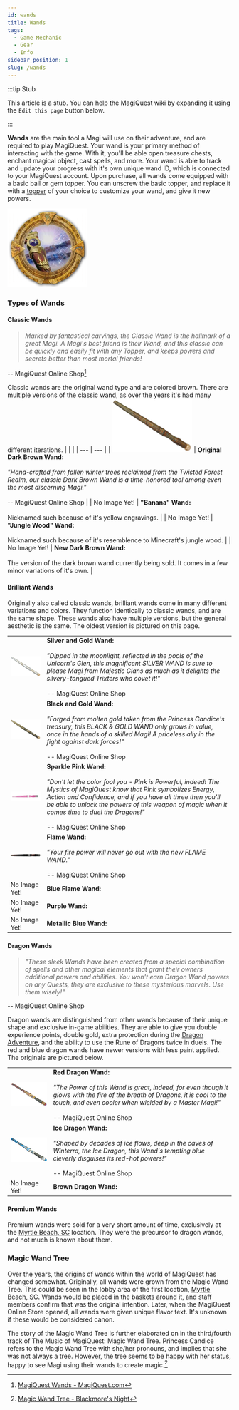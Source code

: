 ```yaml
---
id: wands
title: Wands
tags:
  - Game Mechanic
  - Gear
  - Info
sidebar_position: 1
slug: /wands
---
```


:::tip Stub

This article is a stub. You can help the MagiQuest wiki by expanding it using the `Edit this page` button below.

:::

**Wands** are the main tool a Magi will use on their adventure, and are required to play MagiQuest. Your wand is your primary method of interacting with the game. With it, you'll be able open treasure chests, enchant magical object, cast spells, and more. Your wand is able to track and update your progress with it's own unique wand ID, which is connected to your MagiQuest account. Upon purchase, all wands come equipped with a basic ball or gem topper. You can unscrew the basic topper, and replace it with a [topper](docs\Info_About_MagiQuest\Game_Mechanics\Toppers.md) of your choice to customize your wand, and give it new powers.

<img src="\img\docs\one-time\Info_About_MagiQuest\Game_Mechanics\Wands\Wandsportal.webp" alt="A Red Dragon wand inside a portal" width="180" hight="176" title="A Red Dragon wand inside a portal"></img>

### Types of Wands

#### Classic Wands

  > *Marked by fantastical carvings, the Classic Wand is the hallmark of a great Magi. A Magi's best friend is their Wand, and this classic can be quickly and easily fit with any Topper, and keeps powers and secrets better than most mortal friends!*
   
   -- MagiQuest Online Shop[^1]

Classic wands are the original wand type and are colored brown. There are multiple versions of the classic wand, as over the years it's had many different iterations.
|  |  |
| --- | --- |
| <img src="\img\docs\one-time\Info_About_MagiQuest\Game_Mechanics\Wands\Dark_Brown_Wand.webp" alt="Dark Brown Wand" width="180" hight="120" title="Dark Brown Wand"></img> | **Original Dark Brown Wand:** <br></br>*"Hand-crafted from fallen winter trees reclaimed from the Twisted Forest Realm, our classic Dark Brown Wand is a time-honored tool among even the most discerning Magi."* <br></br> -- MagiQuest Online Shop |
| No Image Yet! | **"Banana" Wand:** <br></br>Nicknamed such because of it's yellow engravings. |
| No Image Yet! | **"Jungle Wood" Wand:** <br></br>Nicknamed such because of it's resemblence to Minecraft's jungle wood. |
| No Image Yet! | **New Dark Brown Wand:** <br></br>The version of the dark brown wand currently being sold. It comes in a few minor variations of it's own. |

#### Brilliant Wands

Originally also called classic wands, brilliant wands come in many different variations and colors. They function identically to classic wands, and are the same shape. These wands also have multiple versions, but the general aesthetic is the same. The oldest version is pictured on this page. 

|  |  |
| --- | --- |
| <img src="\img\docs\one-time\Info_About_MagiQuest\Game_Mechanics\Wands\Silver_Gold_Wand.webp" alt="Silver and Gold Wand" width="180" hight="120" title="Silver and Gold Wand"></img> | **Silver and Gold Wand:** <br></br>*"Dipped in the moonlight, reflected in the pools of the Unicorn's Glen, this magnificent SILVER WAND is sure to please Magi from Majestic Clans as much as it delights the silvery-tongued Trixters who covet it!"* <br></br> -- MagiQuest Online Shop |
| <img src="\img\docs\one-time\Info_About_MagiQuest\Game_Mechanics\Wands\Black_Gold_Wand.webp" alt="Black and Gold Wand" width="180" hight="120" title="Black and Gold Wand"></img> | **Black and Gold Wand:** <br></br>*"Forged from molten gold taken from the Princess Candice's treasury, this BLACK & GOLD WAND only grows in value, once in the hands of a skilled Magi! A priceless ally in the fight against dark forces!"* <br></br> -- MagiQuest Online Shop |
| <img src="\img\docs\one-time\Info_About_MagiQuest\Game_Mechanics\Wands\Sparkle_Pink_Wand.webp" alt="Sparkle Pink Wand" width="180" hight="120" title="Sparkle Pink Wand"></img> | **Sparkle Pink Wand:** <br></br>*"Don't let the color fool you - Pink is Powerful, indeed! The Mystics of MagiQuest know that Pink symbolizes Energy, Action and Confidence, and if you have all three then you'll be able to unlock the powers of this weapon of magic when it comes time to duel the Dragons!"* <br></br> -- MagiQuest Online Shop |
| <img src="\img\docs\one-time\Info_About_MagiQuest\Game_Mechanics\Wands\Flame_Wand.webp" alt="Flame Wand" width="180" hight="120" title="Flame Wand"></img> | **Flame Wand:** <br></br>*"Your fire power will never go out with the new FLAME WAND."* <br></br> -- MagiQuest Online Shop |
| No Image Yet! | **Blue Flame Wand:** |
| No Image Yet! | **Purple Wand:** |
| No Image Yet! | **Metallic Blue Wand:** |

#### Dragon Wands

  > *"These sleek Wands have been created from a special combination of spells and other magical elements that grant their owners additional powers and abilities. You won't earn Dragon Wand powers on any Quests, they are exclusive to these mysterious marvels. Use them wisely!"*
  
  -- MagiQuest Online Shop

Dragon wands are distinguished from other wands because of their unique shape and exclusive in-game abilities. They are able to give you double experience points, double gold, extra protection during the [Dragon Adventure](docs\Adventures\Adventures_in_MagiQuest_Legacy\Dragon_Adventure.md), and the ability to use the Rune of Dragons twice in duels. The red and blue dragon wands have newer versions with less paint applied. The originals are pictured below.

|  |  |
| --- | --- |
| <img src="\img\docs\one-time\Info_About_MagiQuest\Game_Mechanics\Wands\Red_Dragon_Wand.webp" alt="Red Dragon Wand" width="180" hight="120" title="Red Dragon Wand"></img> | **Red Dragon Wand:** <br></br>*"The Power of this Wand is great, indeed, for even though it glows with the fire of the breath of Dragons, it is cool to the touch, and even cooler when wielded by a Master Magi!"* <br></br> -- MagiQuest Online Shop |
| <img src="\img\docs\one-time\Info_About_MagiQuest\Game_Mechanics\Wands\Ice_Dragon_Wand.webp" alt="Ice Dragon Wand" width="180" hight="120" title="Ice Dragon Wand"></img> | **Ice Dragon Wand:** <br></br>*"Shaped by decades of ice flows, deep in the caves of Winterra, the Ice Dragon, this Wand's tempting blue cleverly disguises its red-hot powers!"* <br></br> -- MagiQuest Online Shop |
| No Image Yet! | **Brown Dragon Wand:** |

#### Premium Wands

Premium wands were sold for a very short amount of time, exclusively at the [Myrtle Beach, SC](docs\Missing_Page.md) location. They were the precursor to dragon wands, and not much is known about them.

### Magic Wand Tree

Over the years, the origins of wands within the world of MagiQuest has changed somewhat. Originally, all wands were grown from the Magic Wand Tree. This could be seen in the lobby area of the first location, [Myrtle Beach, SC](docs\Missing_Page.md). Wands would be placed in the baskets around it, and staff members confirm that was the original intention. Later, when the MagiQuest Online Store opened, all wands were given unique flavor text. It's unknown if these would be considered canon.

The story of the Magic Wand Tree is further elaborated on in the third/fourth track of The Music of MagiQuest: Magic Wand Tree. Princess Candice refers to the Magic Wand Tree with she/her pronouns, and implies that she was not always a tree. However, the tree seems to be happy with her status, happy to see Magi using their wands to create magic.[^2] 

[^1]: [MagiQuest Wands - MagiQuest.com](https://web.archive.org/web/20110926000008/http://magiquest.com/shop/wands/view-all-products)
[^2]: [Magic Wand Tree - Blackmore's Night](https://www.youtube.com/watch?v=s5PEr5t24z0)
